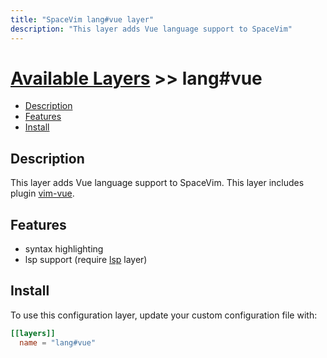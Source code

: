 ```yaml
---
title: "SpaceVim lang#vue layer"
description: "This layer adds Vue language support to SpaceVim"
---
```


# [Available Layers](../../) >> lang#vue

<!-- vim-markdown-toc GFM -->

- [Description](#description)
- [Features](#features)
- [Install](#install)

<!-- vim-markdown-toc -->

## Description

This layer adds Vue language support to SpaceVim. This layer includes plugin [vim-vue](https://github.com/posva/vim-vue).

## Features

- syntax highlighting
- lsp support (require [lsp](https://spacevim.org/layers/language-server-protocol/) layer)

## Install

To use this configuration layer, update your custom configuration file with:

```toml
[[layers]]
  name = "lang#vue"
```

